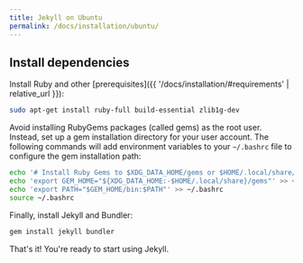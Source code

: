 ```yaml
---
title: Jekyll on Ubuntu
permalink: /docs/installation/ubuntu/
---
```


## Install dependencies

Install Ruby and other [prerequisites]({{ '/docs/installation/#requirements' | relative_url }}):

```sh
sudo apt-get install ruby-full build-essential zlib1g-dev
```

Avoid installing RubyGems packages (called gems) as the root user. Instead, 
set up a gem installation directory for your user account. The following
commands will add environment variables to your `~/.bashrc` file to configure
the gem installation path:

```sh
echo '# Install Ruby Gems to $XDG_DATA_HOME/gems or $HOME/.local/share/gems' >> ~/.bashrc
echo 'export GEM_HOME="${XDG_DATA_HOME:-$HOME/.local/share}/gems"' >> ~/.bashrc
echo 'export PATH="$GEM_HOME/bin:$PATH"' >> ~/.bashrc
source ~/.bashrc
```

Finally, install Jekyll and Bundler:

```sh
gem install jekyll bundler
```

That's it! You're ready to start using Jekyll.
